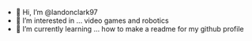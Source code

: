 - 👋 Hi, I’m @landonclark97
- 👀 I’m interested in ... video games and robotics
- 🌱 I’m currently learning ... how to make a readme for my github profile

<!---
landonclark97/landonclark97 is a ✨ special ✨ repository because its `README.md` (this file) appears on your GitHub profile.
You can click the Preview link to take a look at your changes.
--->
